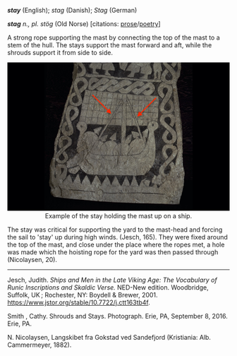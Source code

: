**_stay_** (English); _stag_ (Danish); _Stag_ (German)

_**stag** n., pl. stög_ (Old Norse) [citations: [prose](https://onp.ku.dk/onp/onp.php?o74925)/[poetry](https://lexiconpoeticum.org/m.php?p=lemma&i=78815)]  

A strong rope supporting the mast by connecting the top of the mast to a stem of the hull. The stays support the  mast forward and aft, while the shrouds support it from side to side. 

<div align="center">
  
  ![Stays depicted on the Picture Stone from Smiss, Gotland](../images/Stay_SmissBildsten.jpg)  
  Example of the stay holding the mast up on a ship. 

</div>

  The stay was critical for supporting the yard to the mast-head and forcing the sail to 'stay' up during high winds. (Jesch, 165). They were fixed around the top of the mast, and close under the place where the ropes met, a hole was made which the hoisting rope for the yard was then passed through (Nicolaysen, 20). 
  
---

  Jesch, Judith. _Ships and Men in the Late Viking Age: The Vocabulary of Runic Inscriptions and Skaldic Verse._ NED-New edition. Woodbridge, Suffolk, UK ; Rochester, NY: 
Boydell & Brewer, 2001. https://www.jstor.org/stable/10.7722/j.ctt163tb4f.

 Smith , Cathy. Shrouds and Stays. Photograph. Erie, PA, September 8, 2016. Erie, PA. 

 N. Nicolaysen, Langskibet fra Gokstad ved Sandefjord (Kristiania: Alb. Cammermeyer, 1882).

